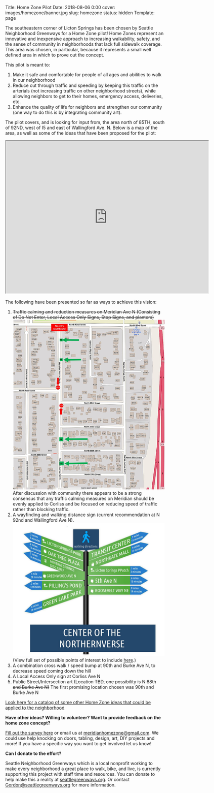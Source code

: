 Title: Home Zone Pilot
Date: 2018-08-06 0:00
cover: images/homezone/banner.jpg
slug: homezone
status: hidden
Template: page

The southeastern corner of Licton Springs has been chosen by Seattle Neighborhood Greenways for a Home Zone pilot!
Home Zones represent an innovative and inexpensive approach to increasing walkability, safety, and the sense of community in neighborhoods that lack full sidewalk coverage.
This area was chosen, in particular, because it represents a small well defined area in which to prove out the concept.

This pilot is meant to:

1. Make it safe and comfortable for people of all ages and abilities to walk in our neighborhood
2. Reduce cut through traffic and speeding by keeping this traffic on the arterials (not increasing traffic on other neighborhood streets), while allowing neighbors to get to their homes, emergency access, deliveries, etc.
3. Enhance the quality of life for neighbors and strengthen our community (one way to do this is by integrating community art).

The pilot covers, and is looking for input from, the area north of 85TH, south of 92ND, west of I5 and east of Wallingford Ave. N.
Below is a map of the area, as well as some of the ideas that have been proposed for the pilot:

<iframe src="https://www.google.com/maps/d/u/0/embed?mid=1D2yvYJGKPqQ2Sl-n9U1dxqXP5VucpecC" width="640" height="480"></iframe>

The following have been presented so far as ways to achieve this vision:

1. <span style="text-decoration:line-through;">Traffic calming and reduction measures on Meridian Ave N (Consisting of Do Not Enter, Local Access Only Signs, Stop Signs, and planters)</span>
[![Traffic Calming](/images/homezone/traffic_calming.jpg)](/images/homezone/traffic_calming.jpg) After discussion with community there appears to be a strong consensus that any traffic calming measures on Meridian should be evenly applied to Corliss and be focused on reducing speed of traffic rather than blocking traffic.
2. A wayfinding and walking distance sign (current recommendation at N 92nd and Wallingford Ave N).
[![Wayfinding Sign](/images/homezone/walking_sign.jpg)](/images/homezone/walking_sign.jpg)
(View full set of possible points of interest to include [here](https://docs.google.com/spreadsheets/d/1V-ih_7R6YRcdjjBVk2kI1bTewH1FlMuVM-NzDZ_Xs4Q/edit?usp=sharing).)
3. A combination cross walk / speed bump at 90th and Burke Ave N, to decrease speed coming down the hill
4. A Local Access Only sign at Corliss Ave N
5. Public Street/Intersection art <span style="text-decoration:line-through;">(Location TBD, one possibility is N 88th and Burke Ave N)</span> The first promising location chosen was 90th and Burke Ave N

[Look here for a catalog of some other Home Zone ideas that could be applied to the neighborhood](https://drive.google.com/file/d/0B0UUHBo0VSx7TTRrU2dDQm16Xzl5Z045V3F6RldlRHg5SzF3/view?usp=sharing)

**Have other ideas? Willing to volunteer? Want to provide feedback on the home zone concept?**

[Fill out the survey here](https://docs.google.com/forms/d/e/1FAIpQLScAtYcX8J4IQE_agDKW45oXHEvzt0LaOTQ1lImnO8CdkqSScg/viewform?usp=pp_url&entry.1991292058=Yes)
or email us at [meridianhomezone@gmail.com](mailto:meridianhomezone@gmail.com). We could use help knocking on doors, tabling, design, art, DIY projects and more! If you have a specific way you want to get involved let us know!

**Can I donate to the effort?**

Seattle Neighborhood Greenways which is a local nonprofit working to make every neighborhood a great place to walk, bike, and live, is currently supporting this project with staff time and resources. You can donate to help make this a reality at [seattlegreenways.org](http://seattlegreenways.org/). Or contact [Gordon@seattlegreenways.org](mailto:Gordon@seattlegreenways.org) for more information.

